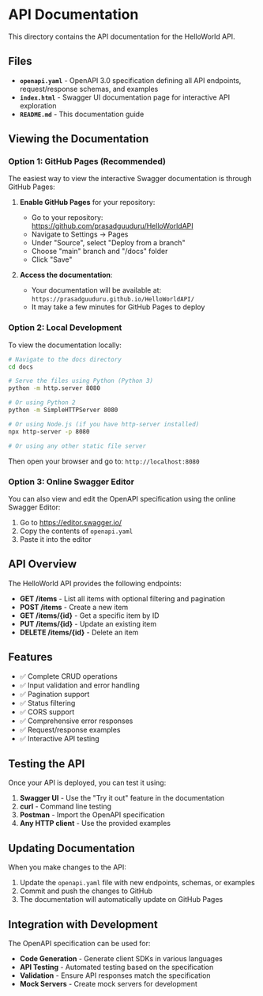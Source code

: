 # API Documentation

This directory contains the API documentation for the HelloWorld API.

## Files

- **`openapi.yaml`** - OpenAPI 3.0 specification defining all API endpoints, request/response schemas, and examples
- **`index.html`** - Swagger UI documentation page for interactive API exploration
- **`README.md`** - This documentation guide

## Viewing the Documentation

### Option 1: GitHub Pages (Recommended)

The easiest way to view the interactive Swagger documentation is through GitHub Pages:

1. **Enable GitHub Pages** for your repository:
   - Go to your repository: https://github.com/prasadguuduru/HelloWorldAPI
   - Navigate to Settings → Pages
   - Under "Source", select "Deploy from a branch"
   - Choose "main" branch and "/docs" folder
   - Click "Save"

2. **Access the documentation**:
   - Your documentation will be available at: `https://prasadguuduru.github.io/HelloWorldAPI/`
   - It may take a few minutes for GitHub Pages to deploy

### Option 2: Local Development

To view the documentation locally:

```bash
# Navigate to the docs directory
cd docs

# Serve the files using Python (Python 3)
python -m http.server 8080

# Or using Python 2
python -m SimpleHTTPServer 8080

# Or using Node.js (if you have http-server installed)
npx http-server -p 8080

# Or using any other static file server
```

Then open your browser and go to: `http://localhost:8080`

### Option 3: Online Swagger Editor

You can also view and edit the OpenAPI specification using the online Swagger Editor:

1. Go to https://editor.swagger.io/
2. Copy the contents of `openapi.yaml`
3. Paste it into the editor

## API Overview

The HelloWorld API provides the following endpoints:

- **GET /items** - List all items with optional filtering and pagination
- **POST /items** - Create a new item
- **GET /items/{id}** - Get a specific item by ID
- **PUT /items/{id}** - Update an existing item
- **DELETE /items/{id}** - Delete an item

## Features

- ✅ Complete CRUD operations
- ✅ Input validation and error handling
- ✅ Pagination support
- ✅ Status filtering
- ✅ CORS support
- ✅ Comprehensive error responses
- ✅ Request/response examples
- ✅ Interactive API testing

## Testing the API

Once your API is deployed, you can test it using:

1. **Swagger UI** - Use the "Try it out" feature in the documentation
2. **curl** - Command line testing
3. **Postman** - Import the OpenAPI specification
4. **Any HTTP client** - Use the provided examples

## Updating Documentation

When you make changes to the API:

1. Update the `openapi.yaml` file with new endpoints, schemas, or examples
2. Commit and push the changes to GitHub
3. The documentation will automatically update on GitHub Pages

## Integration with Development

The OpenAPI specification can be used for:

- **Code Generation** - Generate client SDKs in various languages
- **API Testing** - Automated testing based on the specification
- **Validation** - Ensure API responses match the specification
- **Mock Servers** - Create mock servers for development
